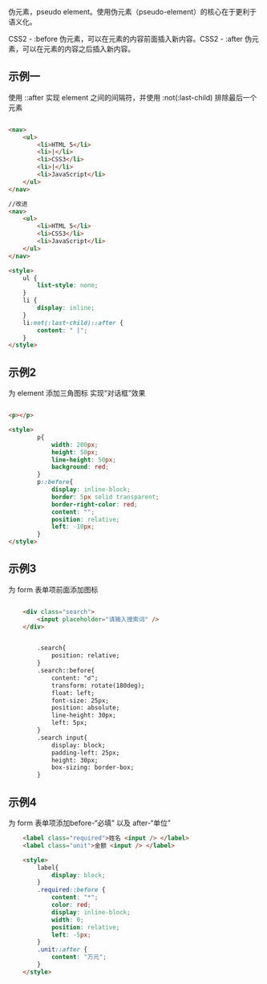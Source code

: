 
伪元素，pseudo element。使用伪元素（pseudo-element）的核心在于更利于语义化。

CSS2 - :before 伪元素，可以在元素的内容前面插入新内容。CSS2 - :after 伪元素，可以在元素的内容之后插入新内容。

## 示例一

使用 ::after 实现 element 之间的间隔符，并使用 :not(:last-child) 排除最后一个元素

```html

<nav>
    <ul>
        <li>HTML 5</li>
        <li>|</li>
        <li>CSS3</li>
        <li>|</li>
        <li>JavaScript</li>
    </ul>
</nav>

//改进
<nav>
    <ul>
        <li>HTML 5</li>
        <li>CSS3</li>
        <li>JavaScript</li>
    </ul>
</nav>

<style>
    ul {
        list-style: none;
    }
    li {
        display: inline;
    }
    li:not(:last-child)::after {
        content: " |";
    }
</style>

```

## 示例2

为 element 添加三角图标 实现“对话框”效果

```html

<p></p>

<style>
        p{
            width: 200px;
            height: 50px;
            line-height: 50px;
            background: red;
        }
        p::before{
            display: inline-block;
            border: 5px solid transparent;
            border-right-color: red;
            content: "";
            position: relative;
            left: -10px;
        }
</style>

```


## 示例3

为 form 表单项前面添加图标

```html

    <div class="search">
        <input placeholder="请输入搜索词" />
    </div>


        .search{
            position: relative;
        }
        .search::before{
            content: "☌";
            transform: rotate(180deg);
            float: left;
            font-size: 25px;
            position: absolute;
            line-height: 30px;
            left: 5px;
        }
        .search input{
            display: block;
            padding-left: 25px;
            height: 30px;
            box-sizing: border-box;
        }

```


## 示例4 

为 form 表单项添加before-“必填” 以及 after-“单位”

```html
    <label class="required">姓名 <input /> </label>
    <label class="unit">金额 <input /> </label>

    <style>
        label{
            display: block;
        }
        .required::before {
            content: "*";
            color: red;
            display: inline-block;
            width: 0;
            position: relative;
            left: -5px;
        }
        .unit::after {
            content: "万元";
        }
    </style>
```


